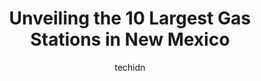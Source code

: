 ---
layout: ampstory
image: https://i0.wp.com/paketmu.com/wp-content/uploads/2023/06/loves-travel-stop-0-in-new-mexico-1686370865.jpeg?resize=640,853
author: techidn
featured: false
description: Explore the diverse Gas Station scene in New Mexico, home to an incredible selection of 10 establishments catering to every taste. Whether youre in search of iconic favorites or undiscovere
title: Unveiling the 10 Largest Gas Stations in New Mexico
cover:
   title: Unveiling the 10 Largest Gas Stations in New Mexico
   subtitle: RICKPATE
   background: https://paketmu.com/wp-content/uploads/2023/06/loves-travel-stop-0-in-new-mexico-1686370865.jpeg

pages: 
 - layout: thirds
   top: <h1>#1 Route 66 Travel Center</h1>
   bottom: "<p>Good spot for quick stop. Casino inside gas station as well. Sells souvenirs. Plenty of truck parking. Diesel fuel islands currently under construction.</p>"
   background: https://paketmu.com/wp-content/uploads/2023/06/loves-travel-stop-1-in-new-mexico-1686370866.jpeg
   backgroundblur: true
 - layout: thirds
   top: <h1>#2 Flying J Travel Center</h1>
   bottom: "<p>This flying j is modern and provides everything they say it has. The rv pump lanes are great. No trying to maneuver into other lanes. Pull up and pump. This lot was clean</p>"
   background: https://paketmu.com/wp-content/uploads/2023/06/loves-travel-stop-2-in-new-mexico-1686370867.jpeg
   cta:
      link: https://paketmu.com/unveiling-the-10-largest-gas-stations-in-new-mexico/
      text: Unveiling the 10 Largest Gas Stations in New Mexico
 - layout: thirds
   top: <h1>#3 Warrior Fuel II</h1>
   bottom: "<p>Easy location to stop on and off the freeway without wasting too much time. There are several gas pumps available so you shouldnt ever have a wait (or too long of one).L</p>"
   background: https://paketmu.com/wp-content/uploads/2023/06/loves-travel-stop-3-in-new-mexico-1686370867.jpeg
   cta:
      link: https://paketmu.com/unveiling-the-10-largest-gas-stations-in-new-mexico/
      text: Unveiling the 10 Largest Gas Stations in New Mexico
 - layout: thirds
   top: <h1>#4 Loves Travel Stop</h1>
   bottom: "<p>1900 S Mountain Rd, Tucumcari, NM 88401, United States</p>"
   background: https://images.unsplash.com/photo-1599422314077-f4dfdaa4cd09?ixlib=rb-4.0.3&ixid=MnwxMjA3fDB8MHxwaG90by1wYWdlfHx8fGVufDB8fHx8&auto=format&fit=crop&w=640&h=853&q=80
   cta:
      link: https://paketmu.com/unveiling-the-10-largest-gas-stations-in-new-mexico/
      text: Unveiling the 10 Largest Gas Stations in New Mexico
 - layout: thirds
   top: <h1>#5 Pilot</h1>
   bottom: "<p>2464 Historic Rte 66, Santa Rosa, NM 88435, United States</p>"
   background: https://images.unsplash.com/photo-1540457036297-448b6b99e91c?ixlib=rb-4.0.3&ixid=MnwxMjA3fDB8MHxwaG90by1wYWdlfHx8fGVufDB8fHx8&auto=format&fit=crop&w=640&h=853&q=80
   cta:
      link: https://paketmu.com/unveiling-the-10-largest-gas-stations-in-new-mexico/
      text: Unveiling the 10 Largest Gas Stations in New Mexico
 - layout: thirds
   top: <h1>#6 Pilot Travel Center</h1>
   bottom: "<p>2464 U.S. Rt. 66, Santa Rosa, NM 88435, United States</p>"
   background: https://images.unsplash.com/photo-1567360425618-1594206637d2?ixlib=rb-4.0.3&ixid=MnwxMjA3fDB8MHxwaG90by1wYWdlfHx8fGVufDB8fHx8&auto=format&fit=crop&w=640&h=853&q=80
   cta:
      link: https://paketmu.com/unveiling-the-10-largest-gas-stations-in-new-mexico/
      text: Unveiling the 10 Largest Gas Stations in New Mexico
 - layout: thirds
   top: <h1>#7 Circle K</h1>
   bottom: "<p>385 US-550, Bernalillo, NM 87004, United States</p>"
   background: https://images.unsplash.com/photo-1496096265110-f83ad7f96608?ixlib=rb-4.0.3&ixid=MnwxMjA3fDB8MHxwaG90by1wYWdlfHx8fGVufDB8fHx8&auto=format&fit=crop&w=640&h=853&q=80
   cta:
      link: https://paketmu.com/unveiling-the-10-largest-gas-stations-in-new-mexico/
      text: Unveiling the 10 Largest Gas Stations in New Mexico
 - layout: thirds
   middle: Continue reading...
   background: https://images.unsplash.com/photo-1564951434112-64d74cc2a2d7?ixlib=rb-4.0.3&ixid=MnwxMjA3fDB8MHxwaG90by1wYWdlfHx8fGVufDB8fHx8&auto=format&fit=crop&w=640&h=853&q=80
   cta:
      link: https://paketmu.com/unveiling-the-10-largest-gas-stations-in-new-mexico/
      text: Unveiling the 10 Largest Gas Stations in New Mexico
      
---
